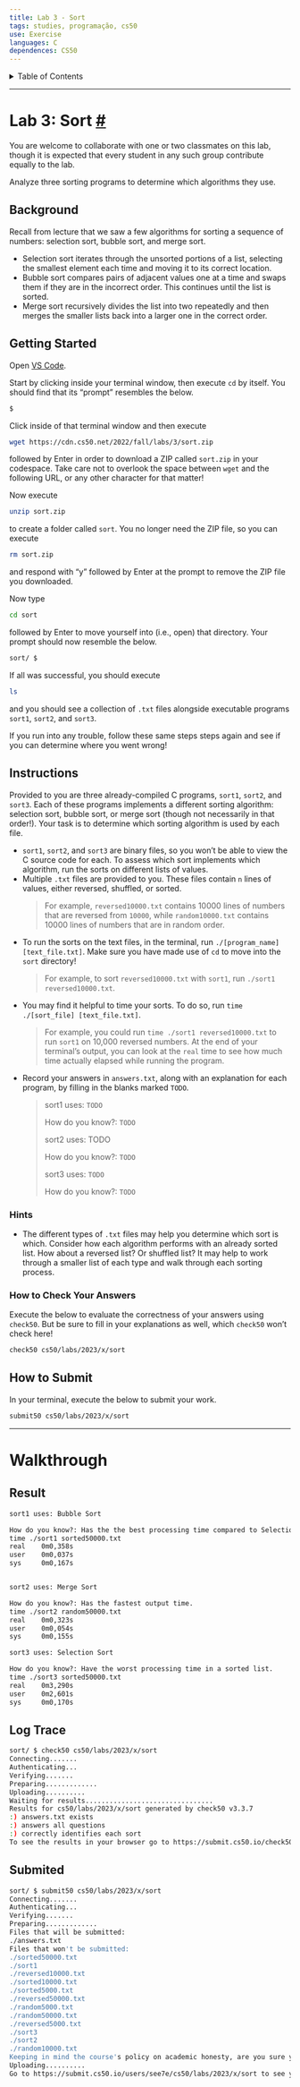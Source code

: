 ```yaml
---
title: Lab 3 - Sort
tags: studies, programação, cs50
use: Exercise
languages: C
dependences: CS50
---
```


<details> <summary>Table of Contents</summary>

- [Lab 3: Sort #](#lab-3-sort-)
  - [Background](#background)
  - [Getting Started](#getting-started)
  - [Instructions](#instructions)
    - [Hints](#hints)
    - [How to Check Your Answers](#how-to-check-your-answers)
  - [How to Submit](#how-to-submit)
- [Walkthrough](#walkthrough)
  - [Result](#result)
  - [Log Trace](#log-trace)
  - [Submited](#submited)

</details>

---

# Lab 3: Sort [#](https://cs50.harvard.edu/x/2023/labs/3/#lab-3-sort#lab-3-sort)

You are welcome to collaborate with one or two classmates on this lab, though it is expected that every student in any such group contribute equally to the lab.

Analyze three sorting programs to determine which algorithms they use.

## Background

Recall from lecture that we saw a few algorithms for sorting a sequence of numbers: selection sort, bubble sort, and merge sort.

-   Selection sort iterates through the unsorted portions of a list, selecting the smallest element each time and moving it to its correct location.
-   Bubble sort compares pairs of adjacent values one at a time and swaps them if they are in the incorrect order. This continues until the list is sorted.
-   Merge sort recursively divides the list into two repeatedly and then merges the smaller lists back into a larger one in the correct order.

## Getting Started

Open [VS Code](https://code.cs50.io/).

Start by clicking inside your terminal window, then execute `cd` by itself. You should find that its “prompt” resembles the below.

```bash
$
```

Click inside of that terminal window and then execute

```bash
wget https://cdn.cs50.net/2022/fall/labs/3/sort.zip
```

followed by Enter in order to download a ZIP called `sort.zip` in your codespace. Take care not to overlook the space between `wget` and the following URL, or any other character for that matter!

Now execute

```bash
unzip sort.zip
```

to create a folder called `sort`. You no longer need the ZIP file, so you can execute

```bash
rm sort.zip
```

and respond with “y” followed by Enter at the prompt to remove the ZIP file you downloaded.

Now type

```bash
cd sort
```

followed by Enter to move yourself into (i.e., open) that directory. Your prompt should now resemble the below.

```bash
sort/ $
```

If all was successful, you should execute

```bash
ls
```

and you should see a collection of `.txt` files alongside executable programs `sort1`, `sort2`, and `sort3`.

If you run into any trouble, follow these same steps steps again and see if you can determine where you went wrong!

## Instructions

Provided to you are three already-compiled C programs, `sort1`, `sort2`, and `sort3`. Each of these programs implements a different sorting algorithm: selection sort, bubble sort, or merge sort (though not necessarily in that order!). Your task is to determine which sorting algorithm is used by each file.

-   `sort1`, `sort2`, and `sort3` are binary files, so you won’t be able to view the C source code for each. To assess which sort implements which algorithm, run the sorts on different lists of values.
-   Multiple `.txt` files are provided to you. These files contain `n` lines of values, either reversed, shuffled, or sorted.
    >   For example, `reversed10000.txt` contains 10000 lines of numbers that are reversed from `10000`, while `random10000.txt` contains 10000 lines of numbers that are in random order.
-   To run the sorts on the text files, in the terminal, run `./[program_name] [text_file.txt]`. Make sure you have made use of `cd` to move into the `sort` directory!
    >   For example, to sort `reversed10000.txt` with `sort1`, run `./sort1 reversed10000.txt`.
-   You may find it helpful to time your sorts. To do so, run `time ./[sort_file] [text_file.txt]`.
    >   For example, you could run `time ./sort1 reversed10000.txt` to run `sort1` on 10,000 reversed numbers. At the end of your terminal’s output, you can look at the `real` time to see how much time actually elapsed while running the program.
-   Record your answers in `answers.txt`, along with an explanation for each program, by filling in the blanks marked `TODO`.
    > sort1 uses: `TODO`
    >
    > How do you know?: `TODO`
    >
    > sort2 uses: TODO
    >
    > How do you know?: `TODO`
    >
    > sort3 uses: `TODO`
    >
    > How do you know?: `TODO`


### Hints

-   The different types of `.txt` files may help you determine which sort is which. Consider how each algorithm performs with an already sorted list. How about a reversed list? Or shuffled list? It may help to work through a smaller list of each type and walk through each sorting process.

### How to Check Your Answers

Execute the below to evaluate the correctness of your answers using `check50`. But be sure to fill in your explanations as well, which `check50` won’t check here!

```bash
check50 cs50/labs/2023/x/sort
```

## How to Submit

In your terminal, execute the below to submit your work.

```bash
submit50 cs50/labs/2023/x/sort
```

---

# Walkthrough

## Result

```txt
sort1 uses: Bubble Sort

How do you know?: Has the the best processing time compared to Selection Sort in a sorted list.
time ./sort1 sorted50000.txt
real    0m0,358s
user    0m0,037s
sys     0m0,167s


sort2 uses: Merge Sort

How do you know?: Has the fastest output time.
time ./sort2 random50000.txt
real    0m0,323s
user    0m0,054s
sys     0m0,155s

sort3 uses: Selection Sort

How do you know?: Have the worst processing time in a sorted list.
time ./sort3 sorted50000.txt
real    0m3,290s
user    0m2,601s
sys     0m0,170s
```

## Log Trace 

```bash
sort/ $ check50 cs50/labs/2023/x/sort
Connecting.......
Authenticating...
Verifying.......
Preparing.............
Uploading..........
Waiting for results................................
Results for cs50/labs/2023/x/sort generated by check50 v3.3.7
:) answers.txt exists
:) answers all questions
:) correctly identifies each sort
To see the results in your browser go to https://submit.cs50.io/check50/###############################
```

## Submited

```bash
sort/ $ submit50 cs50/labs/2023/x/sort
Connecting.......
Authenticating...
Verifying.......
Preparing.............
Files that will be submitted:
./answers.txt
Files that won't be submitted:
./sorted50000.txt
./sort1
./reversed10000.txt
./sorted10000.txt
./sorted5000.txt
./reversed50000.txt
./random5000.txt
./random50000.txt
./reversed5000.txt
./sort3
./sort2
./random10000.txt
Keeping in mind the course's policy on academic honesty, are you sure you want to submit these files (yes/no)? yes
Uploading..........
Go to https://submit.cs50.io/users/see7e/cs50/labs/2023/x/sort to see your results.
```